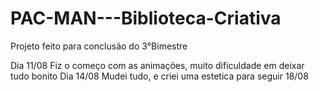 # PAC-MAN---Biblioteca-Criativa
Projeto feito para conclusão do 3°Bimestre

Dia 11/08 Fiz o começo com as animações, muito dificuldade em deixar tudo bonito
Dia 14/08 Mudei tudo, e criei uma estetica para seguir
18/08

